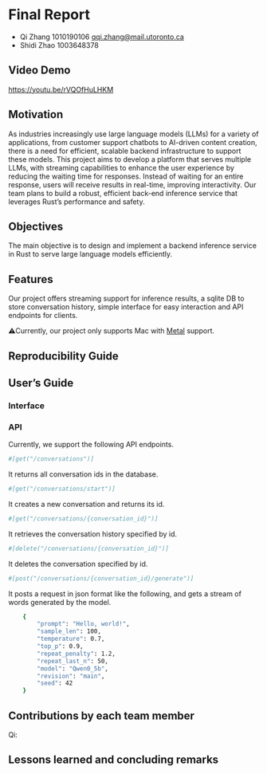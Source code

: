 # Final Report

* Qi Zhang 1010190106  qqi.zhang@mail.utoronto.ca
* Shidi Zhao 1003648378

## Video Demo 
https://youtu.be/rVQOfHuLHKM

## Motivation
As industries increasingly use large language models (LLMs) for a variety of applications, from customer support chatbots to AI-driven content creation, there is a need for efficient, scalable backend infrastructure to support these models. This project aims to develop a platform that serves multiple LLMs, with streaming capabilities to enhance the user experience by reducing the waiting time for responses. Instead of waiting for an entire response, users will receive results in real-time, improving interactivity. Our team plans to build a robust, efficient back-end inference service that leverages Rust’s performance and safety.


## Objectives
The main objective is to design and implement a backend inference service in Rust to serve large language models efficiently.


## Features
Our project offers streaming support for inference results, a sqlite DB to store conversation history, simple interface for easy interaction and API endpoints for clients.

⚠️Currently, our project only supports Mac with [Metal](https://support.apple.com/en-ca/102894) support.




## Reproducibility Guide





## User’s Guide
### Interface


### API
Currently, we support the following API endpoints.

```bash
#[get("/conversations")]
```  
It returns all conversation ids in the database.

```bash
#[get("/conversations/start")]
```
It creates a new conversation and returns its id.

```bash
#[get("/conversations/{conversation_id}")]
```
It retrieves the conversation history specified by id.

```bash
#[delete("/conversations/{conversation_id}")]
```
It deletes the conversation specified by id.

```bash
#[post("/conversations/{conversation_id}/generate")]
```
It posts a request in json format like the following, and gets a stream of words generated by the model.

```bash
    {
        "prompt": "Hello, world!",
        "sample_len": 100,
        "temperature": 0.7,
        "top_p": 0.9,
        "repeat_penalty": 1.2,
        "repeat_last_n": 50,
        "model": "Qwen0_5b",
        "revision": "main",
        "seed": 42
    }
```





## Contributions by each team member
Qi: 


## Lessons learned and concluding remarks
